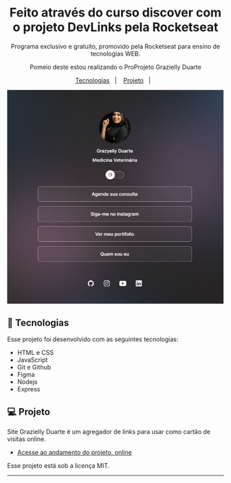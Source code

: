 <h1 align="center"> Feito através do curso discover com o projeto DevLinks pela Rocketseat </h1>

<p align="center">
Programa exclusivo e gratuito, promovido pela Rocketseat para ensino de tecnologias WEB. <br/>
<p align="center">
Pomeio deste estou realizando o ProProjeto Grazielly Duarte <br/>


<p align="center">
  <a href="#-tecnologias">Tecnologias</a>&nbsp;&nbsp;&nbsp;|&nbsp;&nbsp;&nbsp;
  <a href="#-projeto">Projeto</a>&nbsp;&nbsp;&nbsp;|&nbsp;&nbsp;&nbsp;
</p>

<p align="center">
  <img alt="License" src="assets/layougdd.jpg">
</p>



## 🚀 Tecnologias

Esse projeto foi desenvolvido com as seguintes tecnologias:

- HTML e CSS
- JavaScript
- Git e Github
- Figma
- Nodejs 
- Express

## 💻 Projeto

Site Grazielly Duarte é um agregador de links para usar como cartão de visitas online.

- [Acesse ao andamento do projeto, online](https://srjohn1.github.io/Project-DevLinks/#)





Esse projeto está sob a licença MIT.

---

